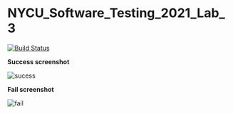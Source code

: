 # NYCU_Software_Testing_2021_Lab_3
[![Build Status](https://www.travis-ci.com/nian6324/I092517.svg?branch=main)](https://www.travis-ci.com/nian6324/I092517)

**Success screenshot**

![sucess](https://user-images.githubusercontent.com/39816893/111913137-bd000a00-8aa7-11eb-83d1-27e2511b78b6.JPG)

**Fail screenshot**

![fail](https://user-images.githubusercontent.com/39816893/111913139-be313700-8aa7-11eb-892b-2d5ec39d7c8e.JPG)
